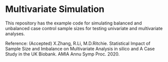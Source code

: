 # Multivariate Simulation
This repository has the example code for simulating balanced and unbalanced case control sample sizes for testing univariate and multivariate analyses. 


Reference: 
(Accepted) X.Zhang, R.Li, M.D.Ritchie. Statistical Impact of Sample Size and Imbalance on Multivariate Analysis in silico and A Case Study in the UK Biobank. AMIA Annu Symp Proc. 2020. 
